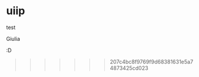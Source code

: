 # uiip


test

Giulia









































































































































































































































































































































































































:D












>>>>>>> 207c4bc8f9769f9d68381631e5a74873425cd023
